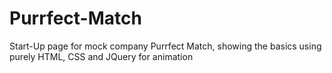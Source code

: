 # Purrfect-Match
Start-Up page for mock company Purrfect Match, showing the basics using purely HTML, CSS and JQuery for animation
